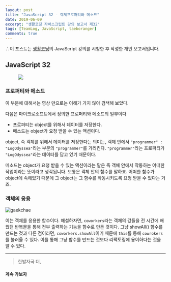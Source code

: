 ```yaml
---
layout: post
title: "JavaScript 32 - 객체프로퍼티와 메소드"
date: 2019-06-09
excerpt: "생활코딩 자바스크립트 강의 보고서 제32"
tags: [TeamLog, JavaScript, taeboranger]
comments: true
---
```


∴이 포스트는 [생활코딩](https://www.youtube.com/playlist?list=PLuHgQVnccGMBB348PWRN0fREzYcYgFybf)의 JavaScript 강의를 시청한 후 작성한 개인 보고서입니다.

## JavaScript 32

<figure class="half">
    <a href="https://www.lform.com/_assets/packages/wp/assets/uploaded/2017/08/lform_javascript_blog_header_image-1600x1080.jpg"><img src="https://www.lform.com/_assets/packages/wp/assets/uploaded/2017/08/lform_javascript_blog_header_image-1600x1080.jpg"></a>
</figure>

### 프로퍼티와 메소드

이 부분에 대해서는 영상 만으로는 이해가 가지 않아 검색해 보았다.

다음은 마이크로소프트에서 정의한 프로퍼티와 메소드의 일부이다
* 프로퍼티는 object를 위해서 데이터를 저장한다.
* 메소드는 object가 요청 받을 수 있는 액션이다.

object, 즉 객체를 위해서 데이터를 저장한다는 의미는, 객체 안에서 `"programmer" : "LogOdyssea"`라는 부분의 `"programmer"`를 가리킨다. `"programmer"`라는 프로퍼티가 `"LogOdyssea"`라는 데이터를 담고 있기 때문이다.

메소드는 object가 요청 받을 수 있는 액션이라는 말은 즉 객체 안에서 작동하는 어떠한 작업이라는 뜻이라고 생각됩니다. 보통은 객체 안의 함수를 말하죠. 어떠한 함수가 object에 속해있기 때문에 그 object는 그 함수를 작동시키도록 요청 받을 수 있다는 거죠.

### 객체의 응용

![gaekchae](https://user-images.githubusercontent.com/51315771/59151626-56942e00-8a71-11e9-93c6-0f1a4688d91f.JPG)

이는 객체를 응용한 함수이다. 해설하자면, `coworkers`라는 객체의 값들을 전 시간에 배웠던 반복문을 통해 전부 출력하는 기능을 함수로 만든 것이다. 그냥 showAll() 함수를 만드는 것과 다른 점이라면, `coworkers.showAll`이기 때문에 `this`를 통해 `cowrokers`를 불러올 수 있다. 이를 통해 그냥 함수를 만드는 것보다 리팩토링에 용이하다는 것을 알 수 있다.

---
>한발자국 더,

#### 계속 가보자
